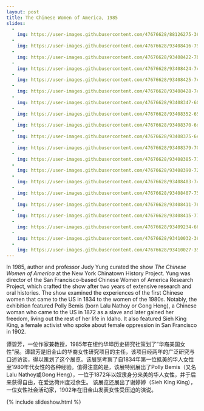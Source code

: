 ```yaml
---
layout: post
title: The Chinese Women of America, 1985
slides:
  -
    img: https://user-images.githubusercontent.com/47676628/88126275-3654ff00-cb9f-11ea-92af-f8cc592f1e68.jpg
  -
    img: https://user-images.githubusercontent.com/47676628/93408416-79131a80-f862-11ea-8e52-23637feffa41.jpg
  -
    img: https://user-images.githubusercontent.com/47676628/93408422-7b757480-f862-11ea-8a42-54a2f3f9d48a.jpg
  -
    img: https://user-images.githubusercontent.com/47676628/93408424-7c0e0b00-f862-11ea-9d41-0604ca7034fa.jpg
  -
    img: https://user-images.githubusercontent.com/47676628/93408425-7ca6a180-f862-11ea-9934-1032d07c761a.jpg
  -
    img: https://user-images.githubusercontent.com/47676628/93408428-7e706500-f862-11ea-9e30-741f514e736d.jpg
  -
    img: https://user-images.githubusercontent.com/47676628/93408347-600a6980-f862-11ea-8b5c-5e8e467ded8b.jpg
  -
    img: https://user-images.githubusercontent.com/47676628/93408352-6567b400-f862-11ea-9ad9-58a6edd0dbd2.jpg
  -
    img: https://user-images.githubusercontent.com/47676628/93408370-6d275880-f862-11ea-9f77-3b7128710e60.jpg
  -
    img: https://user-images.githubusercontent.com/47676628/93408375-6e588580-f862-11ea-9ca3-8ffb0110012a.jpg
  -
    img: https://user-images.githubusercontent.com/47676628/93408379-70224900-f862-11ea-9f71-604fda235001.jpg
  -
    img: https://user-images.githubusercontent.com/47676628/93408385-71537600-f862-11ea-9400-c3abbf2c66e2.jpg
  -
    img: https://user-images.githubusercontent.com/47676628/93408390-7284a300-f862-11ea-9de4-1d40e5c85dc8.jpg
  -
    img: https://user-images.githubusercontent.com/47676628/93408403-744e6680-f862-11ea-8cfc-4e88faae8352.jpg
  -
    img: https://user-images.githubusercontent.com/47676628/93408407-757f9380-f862-11ea-93e3-b93ab8e831e4.jpg
  -
    img: https://user-images.githubusercontent.com/47676628/93408411-76b0c080-f862-11ea-8578-7ae013f62fa9.jpg
  -
    img: https://user-images.githubusercontent.com/47676628/93408415-77e1ed80-f862-11ea-936d-6bd247690726.jpg
  -
    img: https://user-images.githubusercontent.com/47676628/93409234-6699e080-f864-11ea-8920-4bf20846c22f.jpg
  -
    img: https://user-images.githubusercontent.com/47676628/93410032-36534180-f866-11ea-8de1-dc902065a650.jpg
  -
    img: https://user-images.githubusercontent.com/47676628/93410027-35221480-f866-11ea-96fe-bb82a8f870e7.jpg
---
```


In 1985, author and professor Judy Yung curated the show *The Chinese Women of America* at the New York Chinatown History Project. Yung was director of the San Francisco-based Chinese Women of America Research Project, which crafted the show after two years of extensive research and oral histories. The show examined the experiences of the first Chinese women that came to the US in 1834 to the women of the 1980s. Notably, the exhibition featured Polly Bemis (born Lalu Nathoy or Gong Heng), a Chinese woman who came to the US in 1872 as a slave and later gained her freedom, living out the rest of her life in Idaho. It also featured Sieh King King, a female activist who spoke about female oppression in San Francisco in 1902.  

谭碧芳，一位作家兼教授，1985年在纽约华埠历史研究社策划了”华裔美国女性”展。谭碧芳是旧金山的华裔女性研究项目的主任，该项目经两年的广泛研究与口述访谈，得以策划了这个展览。该展览考察了自1834年第一位抵美的华人女性至1980年代女性的各种经验。值得注意的是，该展特别展出了Polly Bemis（又名Lalu Nathoy或Gong Heng），一位于1872年以奴隶身分来美的华人女性，并于后来获得自由，在爱达荷州度过余生。 该展览还展出了谢婷婷（Sieh King King），一位女性社会活动家，1902年在旧金山发表女性受压迫的演说。

{% include slideshow.html %}


